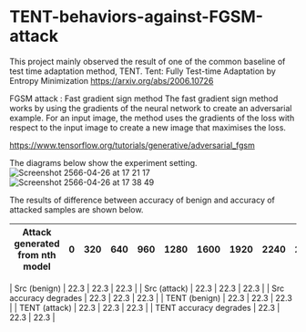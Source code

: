 # TENT-behaviors-against-FGSM-attack
This project mainly observed the result of one of the common baseline of test time adaptation method, TENT.
Tent: Fully Test-time Adaptation by Entropy Minimization
https://arxiv.org/abs/2006.10726

FGSM attack : Fast gradient sign method
The fast gradient sign method works by using the gradients of the neural network to create an adversarial example. For an input image, the method uses the gradients of the loss with respect to the input image to create a new image that maximises the loss. 

https://www.tensorflow.org/tutorials/generative/adversarial_fgsm

The diagrams below show the experiment setting.
![Screenshot 2566-04-26 at 17 21 17](https://user-images.githubusercontent.com/31609767/234544103-d3928da3-b5c6-490b-a0f6-1a1d948ff261.png)
![Screenshot 2566-04-26 at 17 38 49](https://user-images.githubusercontent.com/31609767/234544114-cfff7581-8412-4463-83cc-d23deef94096.png)

The results of difference between accuracy of benign and accuracy of attacked samples are shown below.




| Attack generated from nth model  | 0 | 320 | 640 | 960 | 1280 | 1600 | 1920 | 2240 | 2560 | 2880 | 3200 | 3520 | 3840 | 4160 | 4480 | 4800 | 5120 | 5440 | 5760 | 6080 | 6400 | 6720 | 7040 | 7360 | 7680 | 8000 | 8320 | 8640 | 8960 |
| --- | --- | --- | --- | --- | --- | --- | --- | --- | --- | --- | --- | --- | --- | --- | --- | --- | --- | --- | --- | --- | --- | --- | --- | --- | --- | --- | --- | --- | --- |


| Src (benign) | 22.3 | 22.3 | 22.3 |
| Src (attack)     | 22.3 | 22.3 | 22.3 |
| Src accuracy degrades    | 22.3 | 22.3 | 22.3 |
| TENT (benign) | 22.3 | 22.3 | 22.3 |
| TENT (attack)     | 22.3 | 22.3 | 22.3 |
| TENT accuracy degrades    | 22.3 | 22.3 | 22.3 |
